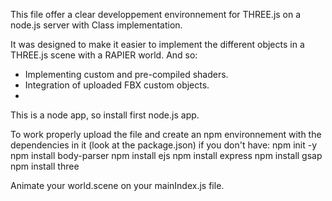 This file offer a clear developpement environnement for THREE.js on a node.js server with Class implementation.

It was designed to make it easier to implement the different objects in a THREE.js scene with a RAPIER world.
And so:
- Implementing custom and pre-compiled shaders.
- Integration of uploaded FBX custom objects.
- 
This is a node app, so install first node.js app.

To work properly upload the file and create an npm environnement with the dependencies in it (look at the package.json) if you don't have:
  npm init -y
  npm install body-parser
  npm install ejs
  npm install express
  npm install gsap
  npm install three

  Animate your world.scene on your mainIndex.js file.
